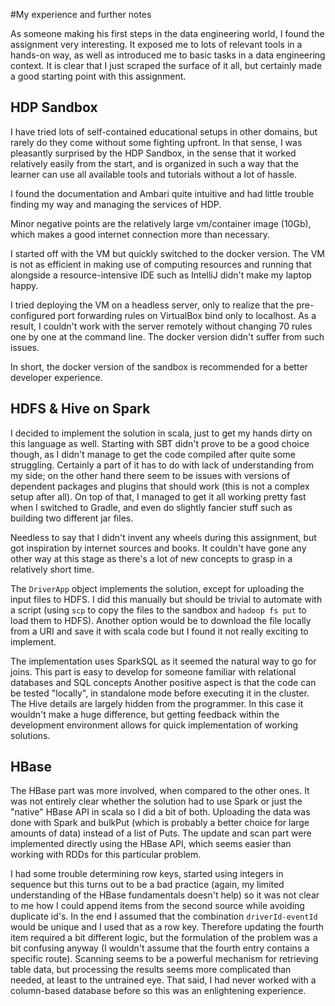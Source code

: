 #My experience and further notes

As someone making his first steps in the data engineering world, I found the assignment very interesting. It exposed me to lots of relevant tools in a hands-on way,
as well as introduced me to basic tasks in a data engineering context. It is clear that I just scraped the surface of it all, but certainly made a good starting point 
with this assignment.  

## HDP Sandbox

I have tried lots of self-contained educational setups in other domains, but rarely do they come without some fighting upfront. In that sense, I was pleasantly 
surprised by the HDP Sandbox, in the sense that it worked relatively easily from the start, and is organized in such a way that the learner can use all
available tools and tutorials without a lot of hassle. 

I found the documentation and Ambari quite intuitive and had little trouble finding my way and managing the services of HDP.

Minor negative points are the relatively large vm/container image (10Gb), which makes a good internet connection more than necessary.

I started off with the VM but quickly switched to the docker version. The VM is not as efficient in making use of computing resources and running that alongside 
a resource-intensive IDE such as IntelliJ didn't make my laptop happy.
 
I tried deploying the VM on a headless server, only to realize that the pre-configured port forwarding rules on VirtualBox bind only to localhost. As a result, I couldn't work
with the server remotely without changing 70 rules one by one at the command line. The docker version didn't suffer from such issues.

In short, the docker version of the sandbox is recommended for a better developer experience.


## HDFS & Hive on Spark

I decided to implement the solution in scala, just to get my hands dirty on this language as well. Starting with SBT didn't prove to be a good choice though,
as I didn't manage to get the code compiled after quite some struggling. Certainly a part of it has to do with lack of understanding from my side; on the other hand
there seem to be issues with versions of dependent packages and plugins that should work (this is not a complex setup after all). On top of that, I managed to get 
it all working pretty fast when I switched to Gradle, and even do slightly fancier stuff such as building two different jar files. 

Needless to say that I didn't invent any wheels during this assignment, but got inspiration by internet sources and books. It couldn't have gone any other way 
at this stage as there's a lot of new concepts to grasp in a relatively short time. 

The `DriverApp` object implements the solution, except for uploading the input files to HDFS. I did this manually but should be trivial to automate with a script 
(using `scp` to copy the files to the sandbox and `hadoop fs put` to load them to HDFS). Another option would be to download the file locally from a URI
and save it with scala code but I found it not really exciting to implement.

The implementation uses SparkSQL as it seemed the natural way to go for joins. This part is easy to develop for someone familiar with relational databases and SQL concepts
Another positive aspect is that the code can be tested "locally", in standalone mode before executing it in the cluster. The Hive details are largely hidden from the 
programmer. In this case it wouldn't make a huge difference, but getting feedback within the development environment allows for quick implementation of working solutions.


## HBase

The HBase part was more involved, when compared to the other ones. It was not entirely clear whether the solution had to use Spark or just the "native" HBase API
in scala so I did a bit of both. Uploading the data was done with Spark and bulkPut (which is probably a better choice for large amounts of data) instead of a list of Puts.
The update and scan part were implemented directly using the HBase API, which seems easier than working with RDDs for this particular problem. 

I had some trouble determining row keys, started using integers in sequence but this turns out to be a bad practice (again, my limited understanding of the HBase fundamentals
doesn't help) so it was not clear to me how I could append items from the second source while avoiding duplicate id's. In the end I assumed that the combination 
`driverId-eventId` would be unique and I used that as a row key. Therefore updating the fourth item required a bit different logic, but the formulation of the problem 
was a bit confusing anyway (I wouldn't assume that the fourth entry contains a specific route). Scanning seems to be a powerful mechanism for retrieving table data,
but processing the results seems more complicated than needed, at least to the untrained eye. That said, I had never worked with a column-based database before so this
was an enlightening experience.

